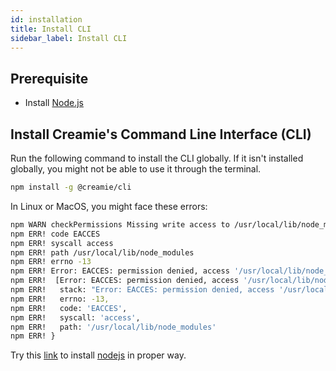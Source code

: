 ```yaml
---
id: installation
title: Install CLI
sidebar_label: Install CLI
---
```


## Prerequisite
- Install [Node.js](https://nodejs.org/en/)

## Install Creamie's Command Line Interface (CLI)

Run the following command to install the CLI globally. If it isn't installed globally, you might not be able to use it through the terminal.

```sh
npm install -g @creamie/cli
```

In Linux or MacOS, you might face these errors:

```sh
npm WARN checkPermissions Missing write access to /usr/local/lib/node_modules
npm ERR! code EACCES
npm ERR! syscall access
npm ERR! path /usr/local/lib/node_modules
npm ERR! errno -13
npm ERR! Error: EACCES: permission denied, access '/usr/local/lib/node_modules'
npm ERR!  [Error: EACCES: permission denied, access '/usr/local/lib/node_modules'] {
npm ERR!   stack: "Error: EACCES: permission denied, access '/usr/local/lib/node_modules'",
npm ERR!   errno: -13,
npm ERR!   code: 'EACCES',
npm ERR!   syscall: 'access',
npm ERR!   path: '/usr/local/lib/node_modules'
npm ERR! }
```
Try this [link](https://gist.github.com/isaacs/579814) to install [nodejs](https://nodejs.org/en/) in proper way.
